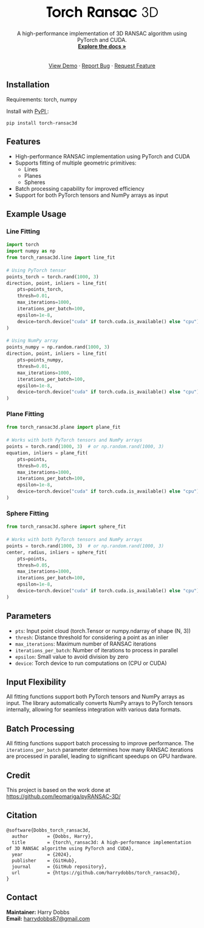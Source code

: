 <!-- PROJECT LOGO -->
<br />
<div align="center">
<a href="https://github.com/harrydobbs/torch_ransac3d">
<img src="images/logo.png">
</a>
<br><br>
<!-- <h3 align="center">torch_ransac3d</h3> -->
<p align="center">
 A high-performance implementation of 3D RANSAC algorithm using PyTorch and CUDA.
<br />
<a href="https://harrydobbs.github.io/torch_ransac3d/"><strong>Explore the docs »</strong></a> <br />
<br />
<br />
<a href="https://github.com/harrydobbs/torch_ransac3d/">View Demo</a>
 ·
<a href="https://github.com/harrydobbs/torch_ransac3d//issues/new?labels=bug&template=bug-report---.md">Report Bug</a>
 ·
<a href="https://github.com/harrydobbs/torch_ransac3d//issues/new?labels=enhancement&template=feature-request---.md">Request Feature</a>
</p>
</div>

## Installation

Requirements: torch, numpy

Install with <a href="https://pypi.org/project/torch-ransac3d"> PyPI </a>:
```
pip install torch-ransac3d
```

## Features

- High-performance RANSAC implementation using PyTorch and CUDA
- Supports fitting of multiple geometric primitives:
  - Lines
  - Planes
  - Spheres
- Batch processing capability for improved efficiency
- Support for both PyTorch tensors and NumPy arrays as input

## Example Usage

### Line Fitting

```python
import torch
import numpy as np
from torch_ransac3d.line import line_fit

# Using PyTorch tensor
points_torch = torch.rand(1000, 3)
direction, point, inliers = line_fit(
    pts=points_torch,
    thresh=0.01,
    max_iterations=1000,
    iterations_per_batch=100,
    epsilon=1e-8,
    device=torch.device("cuda" if torch.cuda.is_available() else "cpu")
)

# Using NumPy array
points_numpy = np.random.rand(1000, 3)
direction, point, inliers = line_fit(
    pts=points_numpy,
    thresh=0.01,
    max_iterations=1000,
    iterations_per_batch=100,
    epsilon=1e-8,
    device=torch.device("cuda" if torch.cuda.is_available() else "cpu")
)
```

### Plane Fitting

```python
from torch_ransac3d.plane import plane_fit

# Works with both PyTorch tensors and NumPy arrays
points = torch.rand(1000, 3)  # or np.random.rand(1000, 3)
equation, inliers = plane_fit(
    pts=points,
    thresh=0.05,
    max_iterations=1000,
    iterations_per_batch=100,
    epsilon=1e-8,
    device=torch.device("cuda" if torch.cuda.is_available() else "cpu")
)
```

### Sphere Fitting

```python
from torch_ransac3d.sphere import sphere_fit

# Works with both PyTorch tensors and NumPy arrays
points = torch.rand(1000, 3)  # or np.random.rand(1000, 3)
center, radius, inliers = sphere_fit(
    pts=points,
    thresh=0.05,
    max_iterations=1000,
    iterations_per_batch=100,
    epsilon=1e-8,
    device=torch.device("cuda" if torch.cuda.is_available() else "cpu")
)
```

## Parameters

- `pts`: Input point cloud (torch.Tensor or numpy.ndarray of shape (N, 3))
- `thresh`: Distance threshold for considering a point as an inlier
- `max_iterations`: Maximum number of RANSAC iterations
- `iterations_per_batch`: Number of iterations to process in parallel
- `epsilon`: Small value to avoid division by zero
- `device`: Torch device to run computations on (CPU or CUDA)

## Input Flexibility

All fitting functions support both PyTorch tensors and NumPy arrays as input. The library automatically converts NumPy arrays to PyTorch tensors internally, allowing for seamless integration with various data formats.

## Batch Processing

All fitting functions support batch processing to improve performance. The `iterations_per_batch` parameter determines how many RANSAC iterations are processed in parallel, leading to significant speedups on GPU hardware.

## Credit

This project is based on the work done at https://github.com/leomariga/pyRANSAC-3D/

## Citation
```
@software{Dobbs_torch_ransac3d,
  author       = {Dobbs, Harry},
  title        = {torch\_ransac3d: A high-performance implementation of 3D RANSAC algorithm using PyTorch and CUDA},
  year         = {2024},
  publisher    = {GitHub},
  journal      = {GitHub repository},
  url          = {https://github.com/harrydobbs/torch_ransac3d},
}
```



## Contact

**Maintainer:** Harry Dobbs  
**Email:** harrydobbs87@gmail.com